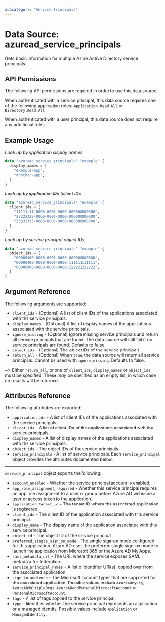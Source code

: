 ```yaml
---
subcategory: "Service Principals"
---
```


# Data Source: azuread_service_principals

Gets basic information for multiple Azure Active Directory service principals.

## API Permissions

The following API permissions are required in order to use this data source.

When authenticated with a service principal, this data source requires one of the following application roles: `Application.Read.All` or `Directory.Read.All`

When authenticated with a user principal, this data source does not require any additional roles.

## Example Usage

*Look up by application display names*

```terraform
data "azuread_service_principals" "example" {
  display_names = [
    "example-app",
    "another-app",
  ]
}
```

*Look up by application IDs (client IDs*

```terraform
data "azuread_service_principals" "example" {
  client_ids = [
    "11111111-0000-0000-0000-000000000000",
    "22222222-0000-0000-0000-000000000000",
    "33333333-0000-0000-0000-000000000000",
  ]
}
```

*Look up by service principal object IDs*

```terraform
data "azuread_service_principals" "example" {
  object_ids = [
    "00000000-0000-0000-0000-000000000000",
    "00000000-0000-0000-0000-111111111111",
    "00000000-0000-0000-0000-222222222222",
  ]
}
```

## Argument Reference

The following arguments are supported:

* `client_ids` - (Optional) A list of client IDs of the applications associated with the service principals.
* `display_names` - (Optional) A list of display names of the applications associated with the service principals.
* `ignore_missing` - (Optional) Ignore missing service principals and return all service principals that are found. The data source will still fail if no service principals are found. Defaults to false.
* `object_ids` - (Optional) The object IDs of the service principals.
* `return_all` - (Optional) When `true`, the data source will return all service principals. Cannot be used with `ignore_missing`. Defaults to false.

~> Either `return_all`, or one of `client_ids`, `display_names` or `object_ids` must be specified. These _may_ be specified as an empty list, in which case no results will be returned.

## Attributes Reference

The following attributes are exported:

* `application_ids` - A list of client IDs of the applications associated with the service principals.
* `client_ids` - A list of client IDs of the applications associated with the service principals.
* `display_names` - A list of display names of the applications associated with the service principals.
* `object_ids` - The object IDs of the service principals.
* `service_principals` - A list of service principals. Each `service_principal` object provides the attributes documented below.

---

`service_principal` object exports the following:

* `account_enabled` - Whether the service principal account is enabled.
* `app_role_assignment_required` - Whether this service principal requires an app role assignment to a user or group before Azure AD will issue a user or access token to the application.
* `application_tenant_id` - The tenant ID where the associated application is registered.
* `client_ids` - The client ID of the application associated with this service principal.
* `display_name` - The display name of the application associated with this service principal.
* `object_id` - The object ID of the service principal.
* `preferred_single_sign_on_mode` - The single sign-on mode configured for this application. Azure AD uses the preferred single sign-on mode to launch the application from Microsoft 365 or the Azure AD My Apps.
* `saml_metadata_url` - The URL where the service exposes SAML metadata for federation.
* `service_principal_names` - A list of identifier URI(s), copied over from the associated application.
* `sign_in_audience` - The Microsoft account types that are supported for the associated application. Possible values include `AzureADMyOrg`, `AzureADMultipleOrgs`, `AzureADandPersonalMicrosoftAccount` or `PersonalMicrosoftAccount`.
* `tags` - A list of tags applied to the service principal.
* `type` - Identifies whether the service principal represents an application or a managed identity. Possible values include `Application` or `ManagedIdentity`.

